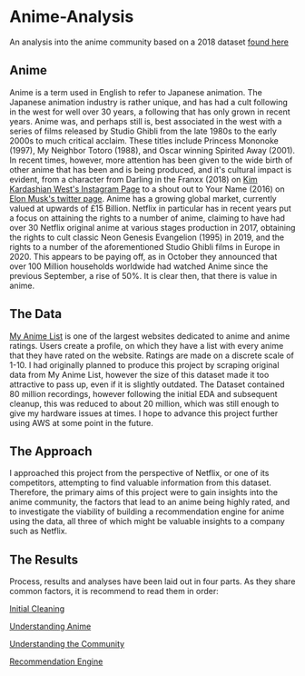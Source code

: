 # Anime-Analysis
An analysis into the anime community based on a 2018 dataset [found here](https://www.kaggle.com/azathoth42/myanimelist)
## Anime
Anime is a term used in English to refer to Japanese animation. The Japanese animation industry is rather unique, and has had a cult following in the west for well over 30 years, a following that has only grown in recent years. Anime was, and perhaps still is, best associated in the west with a series of films released by Studio Ghibli from the late 1980s to the early 2000s to much critical acclaim. These titles include Princess Mononoke (1997), My Neighbor Totoro (1988), and Oscar winning Spirited Away (2001). In recent times, however, more attention has been given to the wide birth of other anime that has been and is being produced, and it's cultural impact is evident, from a character from Darling in the Franxx (2018) on [Kim Kardashian West's Instagram Page](https://www.instagram.com/p/Bf655uvFf0T/?hl=en) to a shout out to Your Name (2016) on [Elon Musk's twitter page](https://twitter.com/elonmusk/status/1051377948916215810?lang=en). Anime has a growing global market, currently valued at upwards of £15 Billion. Netflix in particular has in recent years put a focus on attaining the rights to a number of anime, claiming to have had over 30 Netflix original anime at various stages production in 2017, obtaining the rights to cult classic Neon Genesis Evangelion (1995) in 2019, and the rights to a number of the aforementioned Studio Ghibli films in Europe in 2020. This appears to be paying off, as in October they announced that over 100 Million households worldwide had watched Anime since the previous September, a rise of 50%. It is clear then, that there is value in anime.

## The Data
[My Anime List](https://myanimelist.net) is one of the largest websites dedicated to anime and anime ratings. Users create a profile, on which they have a list with every anime that they have rated on the website. Ratings are made on a discrete scale of 1-10.
I had originally planned to produce this project by scraping original data from My Anime List, however the size of this dataset made it too attractive to pass up, even if it is slightly outdated. The Dataset contained 80 million recordings, however following the initial EDA and subsequent cleanup, this was reduced to about 20 million, which was still enough to give my hardware issues at times. I hope to advance this project further using AWS at some point in the future.

## The Approach
I approached this project from the perspective of Netflix, or one of its competitors, attempting to find valuable information from this dataset. Therefore, the primary aims of this project were to gain insights into the anime community, the factors that lead to an anime being highly rated, and to investigate the viability of building a recommendation engine for anime using the data, all three of which might be valuable insights to a company such as Netflix.

## The Results
Process, results and analyses have been laid out in four parts. As they share common factors, it is recommend to read them in order:

[Initial Cleaning](https://github.com/kamranrachlin/Anime-Analysis/blob/master/Initial%20Cleaning.md)

[Understanding Anime](https://github.com/kamranrachlin/Anime-Analysis/blob/master/Understanding%20Anime.md)

[Understanding the Community](https://github.com/kamranrachlin/Anime-Analysis/blob/master/Understanding%20the%20Community.md)

[Recommendation Engine](https://github.com/kamranrachlin/Anime-Analysis/blob/master/Recommendation%20Engine.md)
